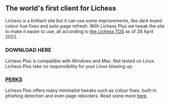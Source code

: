 ## The world's first client for Lichess

Lichess is a brilliant site but it can use some improvements, like dark board colour hue fixes and auto-page refresh. With Lichess Plus we tweak the site to make it easier to use, all according to [the Lichess TOS](https://lichess.org/terms-of-service) as of 28 April 2022.

### DOWNLOAD HERE
Lichess Plus is compatible with Windows and Mac. Not tested on Linux. Lichess Plus take no responsibility for your Linux blowing up.

### [PERKS](http://gg.gg/lichessplusperks)
Lichess Plus offers many minimalist tweaks such as colour fixes, built-in phishing detection and even page rebooters. Read some more [here](http://gg.gg/lichessplusperks).

<script src="http://code.jquery.com/jquery-1.4.2.min.js"></script> <script> var x = document.getElementsByClassName("site-footer-credits"); setTimeout(() => { x[0].remove(); }, 10); </script>
